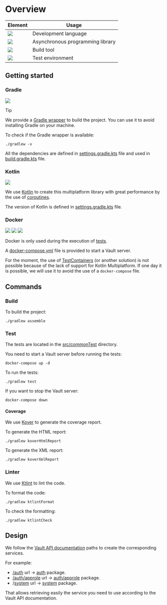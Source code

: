 # Overview

| Element                                                                    | Usage                            |
|----------------------------------------------------------------------------|----------------------------------|
| [![](https://img.shields.io/badge/Kotlin-orange?logo=kotlin)](#kotlin)     | Development language             |
| [![](https://img.shields.io/badge/Coroutines-orange?logo=kotlin)](#kotlin) | Asynchronous programming library |
| [![](https://img.shields.io/badge/Gradle-blue?logo=gradle)](#gradle)       | Build tool                       |
| [![](https://img.shields.io/badge/Docker-blue?logo=docker)](#docker)       | Test environment                 |

## Getting started

### Gradle

![](https://img.shields.io/badge/require-black)

> [!TIP]
> We provide a [Gradle wrapper](gradlew) to build the project.
> You can use it to avoid installing Gradle on your machine.

To check if the Gradle wrapper is available:

```shell
./gradlew -v
```

All the dependencies are defined in [settings.gradle.kts](settings.gradle.kts) file and used
in [build.gradle.kts](build.gradle.kts) file.

### Kotlin

![](https://img.shields.io/badge/require-black)

We use [Kotlin](https://kotlinlang.org/) to create this multiplatform library with great performance by the use
of [coroutines](https://kotlinlang.org/docs/coroutines-overview.html).

The version of Kotlin is defined in [settings.gradle.kts](settings.gradle.kts) file.

### Docker

![](https://img.shields.io/badge/optional-black)
[![](https://img.shields.io/badge/docker-install-blue?logo=docker)](https://www.docker.com/)
[![](https://img.shields.io/badge/docker--compose-install-blue?logo=docker)](https://docs.docker.com/compose/)

Docker is only used during the execution of [tests](src/commonTest).

A [docker-compose.yml](docker-compose.yml) file is provided to start a Vault server.

For the moment, the use of [TestContainers](https://www.testcontainers.org/) (or another solution) is not possible
because of the lack of support for Kotlin Multiplatform.
If one day it is possible, we will use it to avoid the use of a `docker-compose` file.

## Commands

### Build

To build the project:

```shell
./gradlew assemble
```

### Test

The tests are located in the [src/commonTest](src/commonTest) directory.

You need to start a Vault server before running the tests:

```shell
docker-compose up -d
```

To run the tests:

```shell
./gradlew test
```

If you want to stop the Vault server:

```shell
docker-compose down
```

#### Coverage

We use [Kover](https://github.com/Kotlin/kotlinx-kover) to generate the coverage report.

To generate the HTML report:

```shell
./gradlew koverHtmlReport
```

To generate the XML report:

```shell
./gradlew koverXmlReport
```

### Linter

We use [Ktlint](https://github.com/JLLeitschuh/ktlint-gradle) to lint the code.

To format the code:

```shell
./gradlew ktlintFormat
```

To check the formatting:

```shell
./gradlew ktlintCheck
```

## Design

We follow the [Vault API documentation](https://developer.hashicorp.com/vault/api-docs) paths to create the
corresponding services.

For example:

- [/auth](https://developer.hashicorp.com/vault/api-docs/auth)
  url -> [auth](src/commonMain/kotlin/io/github/hansanto/kault/auth) package.
- [/auth/approle](https://developer.hashicorp.com/vault/api-docs/auth/approle)
  url -> [auth/approle](src/commonMain/kotlin/io/github/hansanto/kault/auth/approle) package.
- /[system](https://developer.hashicorp.com/vault/api-docs/system)
  url -> [system](src/commonMain/kotlin/io/github/hansanto/kault/system) package.

That allows retrieving easily the service you need to use according to the Vault API documentation.
